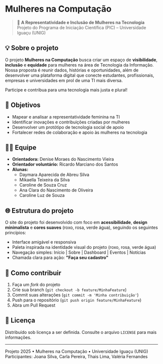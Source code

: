 # Mulheres na Computação

> 🌸 **A Representatividade e Inclusão de Mulheres na Tecnologia**  
> Projeto do Programa de Iniciação Científica (PIC) – Universidade Iguaçu (UNIG)

## 💡 Sobre o projeto

O projeto **Mulheres na Computação** busca criar um espaço de **visibilidade**, **inclusão** e **equidade** para mulheres na área de Tecnologia da Informação. Nossa proposta é reunir dados, histórias e oportunidades, além de desenvolver uma plataforma digital que conecte estudantes, profissionais, empresas e universidades em prol de uma TI mais diversa.

Participe e contribua para uma tecnologia mais justa e plural!

## 🎯 Objetivos

- Mapear e analisar a representatividade feminina na TI
- Identificar inovações e contribuições criadas por mulheres
- Desenvolver um protótipo de tecnologia social de apoio
- Fortalecer redes de colaboração e apoio às mulheres na tecnologia

## 👩‍💻 Equipe

- **Orientadora:** Denise Moraes do Nascimento Vieira  
- **Orientador voluntário:** Ricardo Marciano dos Santos  
- **Alunas:**  
  - Daymara Aparecida de Abreu Silva  
  - Mikaella Teixeira da Silva  
  - Caroline de Souza Cruz  
  - Ana Clara do Nascimento de Oliveira  
  - Caroline Luz de Souza  

## 🌐 Estrutura do projeto

O site do projeto foi desenvolvido com foco em **acessibilidade**, **design minimalista** e **cores suaves** (roxo, rosa, verde água), seguindo os seguintes princípios:

- Interface amigável e responsiva
- Paleta inspirada na identidade visual do projeto (roxo, rosa, verde água)
- Navegação simples: Início | Sobre | Dashboard | Eventos | Notícias
- Chamada clara para ação: **"Faça seu cadastro"**

## 🤝 Como contribuir

1. Faça um *fork* do projeto
2. Crie sua branch (`git checkout -b feature/MinhaFeature`)
3. Commit suas alterações (`git commit -m 'Minha contribuição'`)
4. Push para o repositório (`git push origin feature/MinhaFeature`)
5. Abra um Pull Request

## 📜 Licença

Distribuído sob licença a ser definida. Consulte o arquivo `LICENSE` para mais informações.

---

Projeto 2025 • Mulheres na Computação • Universidade Iguaçu (UNIG)  
Participantes: Joana Silva, Carla Pereira, Thais Lima, Valéria Fernandes  
